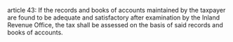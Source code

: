 article 43: 
If the records and books of accounts maintained by the taxpayer are found to be adequate and satisfactory after examination by the Inland Revenue Office, the tax shall be assessed on the basis of said records and books of accounts. 
<ul>
</ul>
